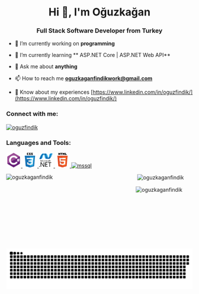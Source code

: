 
<h1  align="center">Hi 👋, I'm Oğuzkağan</h1>

<h3  align="center">Full Stack Software Developer from Turkey</h3>

  

- 🔭 I’m currently working on **programming**

  

- 🌱 I’m currently learning ** ASP.NET Core | ASP.NET Web API**

  

- 💬 Ask me about **anything**

  

- 📫 How to reach me **oguzkaganfindikwork@gmail.com**

  

- 📄 Know about my experiences [https://www.linkedin.com/in/oguzfindik/](https://www.linkedin.com/in/oguzfindik/)

  

<h3  align="left">Connect with me:</h3>

<p  align="left">

<a  href="https://linkedin.com/in/oguzfindik"  target="blank"><img  align="center"  src="https://raw.githubusercontent.com/rahuldkjain/github-profile-readme-generator/master/src/images/icons/Social/linked-in-alt.svg"  alt="oguzfindik" height="30"  width="40"  /></a>

</p> 

<h3  align="left">Languages and Tools:</h3>

<p  align="left">  <a  href="https://www.w3schools.com/cs/"  target="_blank"  rel="noreferrer">  <img  src="https://raw.githubusercontent.com/devicons/devicon/master/icons/csharp/csharp-original.svg"  alt="csharp"  width="40"  height="40"/>  </a> <a  href="https://www.w3schools.com/css/"  target="_blank"  rel="noreferrer">  <img  src="https://raw.githubusercontent.com/devicons/devicon/master/icons/css3/css3-original-wordmark.svg"  alt="css3"  width="40"  height="40"/>  </a> <a  href="https://dotnet.microsoft.com/"  target="_blank"  rel="noreferrer">  <img  src="https://raw.githubusercontent.com/devicons/devicon/master/icons/dot-net/dot-net-original-wordmark.svg"  alt="dotnet"  width="40"  height="40"/>  </a> <a  href="https://www.w3.org/html/"  target="_blank"  rel="noreferrer">  <img  src="https://raw.githubusercontent.com/devicons/devicon/master/icons/html5/html5-original-wordmark.svg"  alt="html5"  width="40"  height="40"/>  </a> <a  href="https://www.microsoft.com/en-us/sql-server"  target="_blank"  rel="noreferrer">  <img  src="https://www.svgrepo.com/show/303229/microsoft-sql-server-logo.svg"  alt="mssql"  width="40"  height="40"/>  </a>  



</p>

  

<p><img  align="left"  src="https://github-readme-stats.vercel.app/api/top-langs?username=oguzkaganfindik&show_icons=true&locale=en&layout=compact"  alt="oguzkaganfindik" width="350"  height="200"  /></p>

  

<p>&nbsp;<img  align="center"  src="https://github-readme-stats.vercel.app/api?username=oguzkaganfindik&show_icons=true&locale=en"  alt="oguzkaganfindik" width="455"  height="200" /></p>

  

<p><img  align="center"  src="https://github-readme-streak-stats.herokuapp.com/?user=oguzkaganfindik&"  alt="oguzkaganfindik" width="455"  height="200"/></p>

 <picture>
  <source media="(prefers-color-scheme: dark)" srcset="https://raw.githubusercontent.com/oguzkaganfindik/oguzkaganfindik/output/github-contribution-grid-snake-dark.svg">
  <source media="(prefers-color-scheme: light)" srcset="https://raw.githubusercontent.com/oguzkaganfindik/oguzkaganfindik/output/github-contribution-grid-snake.svg">
  <img alt="github contribution grid snake animation" src="https://raw.githubusercontent.com/oguzkaganfindik/oguzkaganfindik/output/github-contribution-grid-snake.svg">
</picture>


